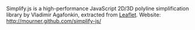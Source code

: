 Simplify.js is a high-performance JavaScript 2D/3D polyline simplification library by Vladimir Agafonkin, extracted from [Leaflet](http://leaflet.cloudmade.com/).
Website: http://mourner.github.com/simplify-js/